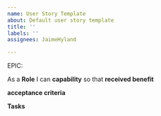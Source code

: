 ```yaml
---
name: User Story Template
about: Default user story template
title: ''
labels: ''
assignees: JaimeHyland

---
```


EPIC: <epic>

As a **Role** I can **capability** so that **received benefit**

**acceptance criteria**


**Tasks**
